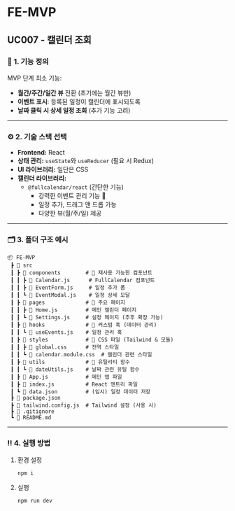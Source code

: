 # FE-MVP

## UC007 - 캘린더 조회

### 📌 **1. 기능 정의**

MVP 단계 최소 기능:

- **월간/주간/일간 뷰** 전환 (초기에는 월간 뷰만)
- **이벤트 표시**: 등록된 일정이 캘린더에 표시되도록
- **날짜 클릭 시 상세 일정 조회** (추가 기능 고려)

---

### ⚙️ **2. 기술 스택 선택**

- **Frontend:** React
- **상태 관리:** `useState`와 `useReducer` (필요 시 Redux)
- **UI 라이브러리:** 일단은 CSS
- **캘린더 라이브러리:**
  - `@fullcalendar/react` (간단한 기능)
    - 강력한 이벤트 관리 기능 🎯
    - 일정 추가, 드래그 앤 드롭 가능
    - 다양한 뷰(월/주/일) 제공

---

### 🗂️ **3. 폴더 구조 예시**

```
📦 FE-MVP
 ┣ 📂 src
 ┃ ┣ 📂 components        # 🔹 재사용 가능한 컴포넌트
 ┃ ┃ ┣ 📜 Calendar.js      # FullCalendar 컴포넌트
 ┃ ┃ ┣ 📜 EventForm.js     # 일정 추가 폼
 ┃ ┃ ┗ 📜 EventModal.js    # 일정 상세 모달
 ┃ ┣ 📂 pages             # 🔹 주요 페이지
 ┃ ┃ ┣ 📜 Home.js         # 메인 캘린더 페이지
 ┃ ┃ ┗ 📜 Settings.js     # 설정 페이지 (추후 확장 가능)
 ┃ ┣ 📂 hooks             # 🔹 커스텀 훅 (데이터 관리)
 ┃ ┃ ┗ 📜 useEvents.js    # 일정 관리 훅
 ┃ ┣ 📂 styles            # 🔹 CSS 파일 (Tailwind & 모듈)
 ┃ ┃ ┣ 📜 global.css      # 전역 스타일
 ┃ ┃ ┗ 📜 calendar.module.css  # 캘린더 관련 스타일
 ┃ ┣ 📂 utils             # 🔹 유틸리티 함수
 ┃ ┃ ┗ 📜 dateUtils.js    # 날짜 관련 유틸 함수
 ┃ ┣ 📜 App.js            # 메인 앱 파일
 ┃ ┣ 📜 index.js          # React 엔트리 파일
 ┃ ┗ 📜 data.json         # (임시) 일정 데이터 저장
 ┣ 📜 package.json
 ┣ 📜 tailwind.config.js  # Tailwind 설정 (사용 시)
 ┣ 📜 .gitignore
 ┗ 📜 README.md

```

---

### ‼️ **4. 실행 방법**

1. 환경 설정

   ```bash
   npm i
   ```

2. 실행
   ```bash
   npm run dev
   ```
